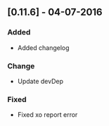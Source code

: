 ## [0.11.6] - 04-07-2016
### Added 
- Added changelog

### Change
- Update devDep

### Fixed
- Fixed xo report error
